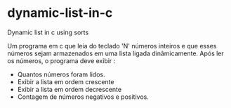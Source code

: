# dynamic-list-in-c

Dynamic list in c using sorts


Um programa em c que leia do teclado 'N' números inteiros e que esses números sejam armazenados em uma lista ligada dinâmicamente.
Após ler os números, o programa deve exibir :


* Quantos números foram lidos.
* Exibir a  lista em ordem crescente
* Exibir a lista em ordem decrescente
* Contagem de números negativos e positivos.
